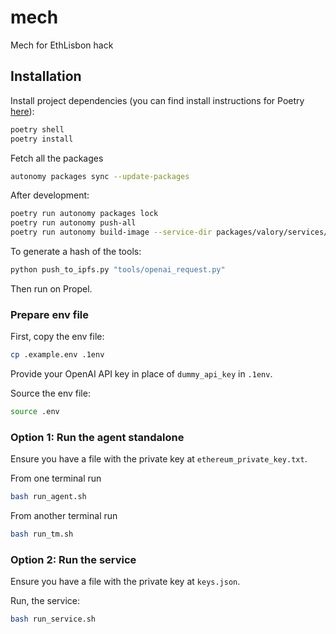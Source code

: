 # mech
Mech for EthLisbon hack

## Installation

Install project dependencies (you can find install instructions for Poetry [here](https://python-poetry.org/docs/)):
```bash
poetry shell
poetry install
```

Fetch all the packages
```bash
autonomy packages sync --update-packages
```

After development:
```bash
poetry run autonomy packages lock
poetry run autonomy push-all
poetry run autonomy build-image --service-dir packages/valory/services/mech
```

To generate a hash of the tools:
```bash
python push_to_ipfs.py "tools/openai_request.py"
```

Then run on Propel.

### Prepare env file

First, copy the env file:
```bash
cp .example.env .1env
```

Provide your OpenAI API key in place of `dummy_api_key` in `.1env`.

Source the env file:
```bash
source .env
```

### Option 1: Run the agent standalone

Ensure you have a file with the private key at `ethereum_private_key.txt`.

From one terminal run
```bash
bash run_agent.sh
```

From another terminal run
```bash
bash run_tm.sh
```

### Option 2: Run the service

Ensure you have a file with the private key at `keys.json`.

Run, the service:
```bash
bash run_service.sh
```
